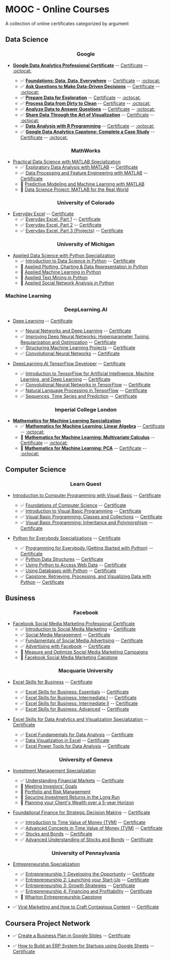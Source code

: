 # MOOC - Online Courses
A collection of online certificates categorized by argument

## Data Science

**<h3 align="center">Google</h3>**

* **[Google Data Analytics Professional Certificate](https://www.coursera.org/professional-certificates/google-data-analytics)**                                                      -- [Certificate](https://www.coursera.org/account/accomplishments/specialization/certificate/RRT98ARYQ27Y)                                                                        -- [:octocat:](https://github.com/AndreasDeSousa/Google_Data_Analytics_Professional_Certificate/blob/main/README.md)
 
  - :white_check_mark: **[Foundations: Data, Data, Everywhere](https://www.coursera.org/learn/foundations-data?specialization=google-data-analytics)**                                                 -- [Certificate](https://www.coursera.org/account/accomplishments/certificate/X98CNHDCCKQ7)                                                                                       -- [:octocat:](https://github.com/AndreasDeSousa/Google_Data_Analytics_Professional_Certificate/tree/main/C1_Foundations_Data_Data_Everywhere)
  - :white_check_mark: **[Ask Questions to Make Data-Driven Decisions](https://www.coursera.org/learn/ask-questions-make-decisions?specialization=google-data-analytics)**                             -- [Certificate](https://www.coursera.org/account/accomplishments/certificate/MZHX9RPB5ZXU)                                                                                       -- [:octocat:](https://github.com/AndreasDeSousa/Google_Data_Analytics_Professional_Certificate/tree/main/C2_Ask_Questions_to_Make_Data-Driven_Decisions)
  - :white_check_mark: **[Prepare Data for Exploration](https://www.coursera.org/learn/data-preparation?specialization=google-data-analytics)**                                                         -- [Certificate](https://www.coursera.org/account/accomplishments/certificate/U8HNSVHLZQQU)                                                                                       -- [:octocat:](https://github.com/AndreasDeSousa/Google_Data_Analytics_Professional_Certificate/tree/main/C3_Prepare_Data_for_Exploration)
  - :white_check_mark: **[Process Data from Dirty to Clean](https://www.coursera.org/learn/process-data?specialization=google-data-analytics)**                                                         -- [Certificate](https://www.coursera.org/account/accomplishments/certificate/5STJXVNDFQJM)                                                                                       -- [:octocat:](https://github.com/AndreasDeSousa/Google_Data_Analytics_Professional_Certificate/tree/main/C4_Process_Data_from_Dirty_to_Clean)
  - :white_check_mark: **[Analyze Data to Answer Questions](https://www.coursera.org/learn/analyze-data?specialization=google-data-analytics)**                                                         -- [Certificate](https://www.coursera.org/account/accomplishments/certificate/7SU6CNVPFMHT)                                                                                       -- [:octocat:](https://github.com/AndreasDeSousa/Google_Data_Analytics_Professional_Certificate/tree/main/C5_Analyze_Data_to_Answer_Questions)
  - :white_check_mark: **[Share Data Through the Art of Visualization](https://www.coursera.org/learn/visualize-data?specialization=google-data-analytics)**                                           -- [Certificate](https://www.coursera.org/account/accomplishments/certificate/U98UVPCDKLCA)                                                                                       -- [:octocat:](https://github.com/AndreasDeSousa/Google_Data_Analytics_Professional_Certificate/tree/main/C6_Share_Data_Through_the_Art_of_Visualization)
  - :white_check_mark: **[Data Analysis with R Programming](https://www.coursera.org/learn/data-analysis-r?specialization=google-data-analytics)**                                                      -- [Certificate](https://www.coursera.org/account/accomplishments/certificate/PZMBPXVUQDXR)                                                                                      -- [:octocat:](https://github.com/AndreasDeSousa/Google_Data_Analytics_Professional_Certificate/tree/main/C7_Data_Analysis_with_R_Programming)
  - :white_check_mark: **[Google Data Analytics Capstone: Complete a Case Study](https://www.coursera.org/learn/google-data-analytics-capstone?specialization=google-data-analytics)**           -- [Certificate](https://www.coursera.org/account/accomplishments/certificate/MBLTM7C88KTD)                                                                                      -- [:octocat:](https://github.com/AndreasDeSousa/Google_Data_Analytics_Professional_Certificate/tree/main/C8_Google_Data_Analytics_Capstone:_Complete_a_Case_Study)

**<h3 align="center">MathWorks</h3>**

* [Practical Data Science with MATLAB Specialization](https://www.coursera.org/specializations/practical-data-science-matlab)
  - :white_check_mark: [Exploratory Data Analysis with MATLAB](https://www.coursera.org/learn/exploratory-data-analysis-matlab?specialization=practical-data-science-matlab) -- [Certificate](https://coursera.org/share/ffda826482640a11de8c32dd5d6d797b)
  - :white_check_mark: [Data Processing and Feature Engineering with MATLAB](https://www.coursera.org/learn/feature-engineering-matlab?specialization=practical-data-science-matlab) -- [Certificate](https://coursera.org/share/d6680e565561b8f187ea646343d4c89a)
  - :pencil: [Predictive Modeling and Machine Learning with MATLAB](https://www.coursera.org/learn/predictive-modeling-machine-learning?specialization=practical-data-science-matlab) 
  - :pencil: [Data Science Project: MATLAB for the Real World](https://www.coursera.org/learn/matlab-capstone?specialization=practical-data-science-matlab)


**<h3 align="center">University of Colorado</h3>**

* [Everyday Excel](https://www.coursera.org/specializations/everyday-excel) -- [Certificate](https://coursera.org/share/d5a648be06761b884e004c869dd74543)
  - :white_check_mark: [Everyday Excel, Part 1](https://www.coursera.org/learn/everyday-excel-part-1?specialization=everyday-excel) -- [Certificate](https://coursera.org/share/ae1c73c82575670180d156b8c86ac2e3)
  - :white_check_mark: [Everyday Excel, Part 2](https://www.coursera.org/learn/everyday-excel-part-2?specialization=everyday-excel) -- [Certificate](https://coursera.org/share/f4e6872e8cc45a7652774c307d28e602)
  - :white_check_mark: [Everyday Excel, Part 3 (Projects)](https://www.coursera.org/learn/everyday-excel-projects?specialization=everyday-excel) -- [Certificate](https://coursera.org/share/4b608644a9b1029163c07bffb22c9315)

**<h3 align="center">University of Michigan</h3>**

* [Applied Data Science with Python Specialization](https://www.coursera.org/specializations/data-science-python)
  - :white_check_mark: [Introduction to Data Science in Python](https://www.coursera.org/learn/python-data-analysis?specialization=data-science-python) -- [Certificate](https://coursera.org/share/1b9627d748841d8e056f9bfd1230e545)
  - :pencil: [Applied Plotting, Charting & Data Representation in Python](https://www.coursera.org/learn/python-plotting?specialization=data-science-python)
  - :pencil: [Applied Machine Learning in Python](https://www.coursera.org/learn/python-machine-learning?specialization=data-science-python)
  - :pencil: [Applied Text Mining in Python](https://www.coursera.org/learn/python-text-mining?specialization=data-science-python)
  - :pencil: [Applied Social Network Analysis in Python](https://www.coursera.org/learn/python-social-network-analysis?specialization=data-science-python)


### Machine Learning

**<h3 align="center">DeepLearning.AI</h3>**

* [Deep Learning](https://www.coursera.org/specializations/deep-learning) -- [Certificate](https://coursera.org/share/c4b73338a9e1f9d20ff4085f5ac171de)
  - :white_check_mark: [Neural Networks and Deep Learning](https://www.coursera.org/learn/neural-networks-deep-learning?specialization=deep-learning) -- [Certificate](https://coursera.org/share/61c0ca6a1a909e7c58f678f1253caf3b)
  - :white_check_mark: [Improving Deep Neural Networks: Hyperparameter Tuning, Regularization and Optimization](https://www.coursera.org/learn/deep-neural-network?specialization=deep-learning) -- [Certificate](https://coursera.org/share/573ee7cd38f0cae47a6e8c6d60f68702)
  - :white_check_mark: [Structuring Machine Learning Projects](https://www.coursera.org/learn/machine-learning-projects?specialization=deep-learning) -- [Certificate](https://coursera.org/share/2fe612641a2421056b9e8ee3073c6a11)
  - :white_check_mark: [Convolutional Neural Networks](https://www.coursera.org/learn/convolutional-neural-networks?specialization=deep-learning) -- [Certificate](https://coursera.org/share/7c530b6af88a87f353038cdbbc52cf05)


* [DeepLearning.AI TensorFlow Developer](https://www.coursera.org/professional-certificates/tensorflow-in-practice) -- [Certificate](https://coursera.org/share/d296be2dfdef21fd5f3e97d1d0b73981)
  - :white_check_mark: [Introduction to TensorFlow for Artificial Intelligence, Machine Learning, and Deep Learning](https://www.coursera.org/learn/introduction-tensorflow?specialization=tensorflow-in-practice) -- [Certificate](https://coursera.org/share/b5e6104cf27727ece0326cd2df5b0a40)
  - :white_check_mark: [Convolutional Neural Networks in TensorFlow](https://www.coursera.org/learn/convolutional-neural-networks-tensorflow?specialization=tensorflow-in-practice) -- [Certificate](https://coursera.org/share/874f8dd52f2f65da643539bb7b702279)
  - :white_check_mark: [Natural Language Processing in TensorFlow](https://www.coursera.org/learn/natural-language-processing-tensorflow?specialization=tensorflow-in-practice) -- [Certificate](https://coursera.org/share/c8407a60e30b36854e9ff3bc7a2e63a4)
  - :white_check_mark: [Sequences, Time Series and Prediction](https://www.coursera.org/learn/tensorflow-sequences-time-series-and-prediction?specialization=tensorflow-in-practice) -- [Certificate](https://coursera.org/share/dc5232e7f2191e61025f638eb3078e41)

**<h3 align="center">Imperial College London</h3>**

* **[Mathematics for Machine Learning Specialization](https://www.coursera.org/specializations/mathematics-machine-learning)**
  - :white_check_mark: **[Mathematics for Machine Learning: Linear Algebra](https://www.coursera.org/learn/linear-algebra-machine-learning/home/welcome)**                                                  -- [Certificate](https://www.coursera.org/account/accomplishments/certificate/36CK2JXDEEQL)                                                                                      -- [:octocat:](https://github.com/AndreasDeSousa/Mathematics_for_Machine_Learning_Specialization/tree/main/C1%20-%20Linear%20Algebra)
  - :pencil: **[Mathematics for Machine Learning: Multivariate Calculus](https://www.coursera.org/learn/multivariate-calculus-machine-learning/home/welcome)**                                    -- [Certificate]()                                                                                      -- [:octocat:](https://github.com/AndreasDeSousa/Mathematics_for_Machine_Learning_Specialization/tree/main/C2%20-%20Multivariate%20Calculus)
  - :pencil: **[Mathematics for Machine Learning: PCA](https://www.coursera.org/learn/pca-machine-learning/home/welcome)**                                                                        -- [Certificate]()                                                                                      -- [:octocat:](https://github.com/AndreasDeSousa/Mathematics_for_Machine_Learning_Specialization/tree/main/C3%20-%20Principle%20Component%20Analysis)


## Computer Science

**<h3 align="center">Learn Quest</h3>**

* [Introduction to Computer Programming with Visual Basic](https://www.coursera.org/specializations/visual-basic-computer-programming) -- [Certificate](https://coursera.org/share/c75ba653f5ddfc91b2eef21e90277a66)
  - :white_check_mark: [Foundations of Computer Science](https://www.coursera.org/learn/computer-science-foundations?specialization=visual-basic-computer-programming) -- [Certificate](https://coursera.org/share/ed52db80ea8798b9ceb318a8d9232c58)
  - :white_check_mark: [Introduction to Visual Basic Programming](https://www.coursera.org/learn/visual-basic-programming-introduction?specialization=visual-basic-computer-programming) -- [Certificate](https://coursera.org/share/c0ee769109279d3e34044b34cfc520e7)
  - :white_check_mark: [Visual Basic Programming: Classes and Collections](https://www.coursera.org/learn/visual-basic-classes-collections?specialization=visual-basic-computer-programming) -- [Certificate](https://coursera.org/share/4a6bec67b3d14d874419ec459a5a3021)
  - :white_check_mark: [Visual Basic Programming: Inheritance and Polymorphism](https://www.coursera.org/learn/visual-basic-inheritance-polymorphism?specialization=visual-basic-computer-programming) -- [Certificate](https://coursera.org/share/9fd632e81c9fa90db6fa71d976a5df3c)

* [Python for Everybody Specializations](https://www.coursera.org/specializations/python) -- [Certificate](https://coursera.org/share/3e39c39e6563efbf7654f199b7abbcec)
  - :white_check_mark: [Programming for Everybody (Getting Started with Python)](https://www.coursera.org/learn/python?specialization=python) -- [Certificate](https://coursera.org/share/ef681dbc1e8d183c0b272d89c027a76b)
  - :white_check_mark: [Python Data Structures](https://www.coursera.org/learn/python-data?specialization=python) -- [Certificate](https://coursera.org/share/86838ed96a1bd9ace9f0e53b99e1952e)
  - :white_check_mark: [Using Python to Access Web Data](https://www.coursera.org/learn/python-network-data?specialization=python) -- [Certificate](https://coursera.org/share/993eeaee10714fd3ea9912ac8f3695d2)
  - :white_check_mark: [Using Databases with Python](https://www.coursera.org/learn/python-databases?specialization=python) -- [Certificate](https://coursera.org/share/b2cec9ec15f3e64549eb8c28bd8d3d57)
  - :white_check_mark: [Capstone: Retrieving, Processing, and Visualizing Data with Python](https://www.coursera.org/learn/python-data-visualization?specialization=python) -- [Certificate](https://coursera.org/share/5ad351816dc7f6dcff8179ac072b14fa)

## Business
**<h3 align="center">Facebook</h3>**

* [Facebook Social Media Marketing Professional Certificate](https://www.coursera.org/professional-certificates/facebook-social-media-marketing)
  - :white_check_mark: [Introduction to Social Media Marketing](https://www.coursera.org/learn/social-media-marketing-introduction?specialization=facebook-social-media-marketing) -- [Certificate](https://coursera.org/share/4652f7d833f293fcbe46d5b2e688c966)
  - :white_check_mark: [Social Media Management](https://www.coursera.org/learn/social-media-management?specialization=facebook-social-media-marketing) -- [Certificate](https://coursera.org/share/1815663e6132eb99a476f80f6768ecd3)
  - :white_check_mark: [Fundamentals of Social Media Advertising](https://www.coursera.org/learn/social-media-advertising-fundamentals?specialization=facebook-social-media-marketing) -- [Certificate](https://coursera.org/share/b71a841e3c347571c035be5367529ab8) 
  - :white_check_mark: [Advertising with Facebook](https://www.coursera.org/learn/advertising-with-facebook?specialization=facebook-social-media-marketing) -- [Certificate](https://coursera.org/share/7679e4bb7a8a30959f58b00ed59c3084)
  - :pencil: [Measure and Optimize Social Media Marketing Campaigns](https://www.coursera.org/learn/measure-and-optimize-social-media-marketing-campaigns?specialization=facebook-social-media-marketing)
  - :pencil: [Facebook Social Media Marketing Capstone](https://www.coursera.org/learn/facebook-social-media-marketing-capstone?specialization=facebook-social-media-marketing)


**<h3 align="center">Macquarie University</h3>**

* [Excel Skills for Business](https://www.coursera.org/specializations/excel) -- [Certificate](https://coursera.org/share/5444e640b8ed861ed7c276ce73ed8dcb)
  - :white_check_mark: [Excel Skills for Business: Essentials](https://www.coursera.org/learn/excel-essentials?specialization=excel) -- [Certificate](https://coursera.org/share/780d60eaa951efcc341f5c4403559c02)
  - :white_check_mark: [Excel Skills for Business: Intermediate I](https://www.coursera.org/learn/excel-intermediate-1?specialization=excel) -- [Certificate](https://coursera.org/share/b40d47828a35981282b8c4f6f7edf0a7)
  - :white_check_mark: [Excel Skills for Business: Intermediate II](https://www.coursera.org/learn/excel-intermediate-2?specialization=excel) -- [Certificate](https://coursera.org/share/f72351e9eb62fac31adac7262e687b04)
  - :white_check_mark: [Excel Skills for Business: Advanced](https://www.coursera.org/learn/excel-advanced?specialization=excel) -- [Certificate](https://coursera.org/share/f746f66be3fd3e476e70ea0206fd8e1f)

* [Excel Skills for Data Analytics and Visualization Specialization](https://www.coursera.org/specializations/excel-data-analytics-visualization) -- [Certificate](https://coursera.org/share/94359bfb94d0333127dc7d9af513db1a)
  - :white_check_mark: [Excel Fundamentals for Data Analysis](https://www.coursera.org/learn/excel-data-analysis-fundamentals?specialization=excel-data-analytics-visualization) -- [Certificate](https://coursera.org/share/40c4aa3f1fc27c5edaf8b9fac9f3e315)
  - :white_check_mark: [Data Visualization in Excel](https://www.coursera.org/learn/excel-data-visualization?specialization=excel-data-analytics-visualization) -- [Certificate](https://coursera.org/share/52875752876a03dc4dd1d57e61a29543)
  - :white_check_mark: [Excel Power Tools for Data Analysis](https://www.coursera.org/learn/excel-power-tools?specialization=excel-data-analytics-visualization) -- [Certificate](https://coursera.org/share/fbf096f0972c220af4b7e791f71bfd5d)

**<h3 align="center">University of Geneva</h3>**

* [Investment Management Specialization](https://www.coursera.org/specializations/investment-management)
  - :white_check_mark: [Understanding Financial Markets](https://www.coursera.org/learn/understanding-financial-markets?specialization=investment-management) -- [Certificate](https://coursera.org/share/cf0d0727805d109390b5beb41da54801)
  - :pencil: [Meeting Investors' Goals](https://www.coursera.org/learn/meeting-investors-goals?specialization=investment-management)
  - :pencil: [Portfolio and Risk Management](https://www.coursera.org/learn/portfolio-risk-management?specialization=investment-management) 
  - :pencil: [Securing Investment Returns in the Long Run](https://www.coursera.org/learn/investment-returns-long-run?specialization=investment-management)
  - :pencil: [Planning your Client's Wealth over a 5-year Horizon](https://www.coursera.org/learn/wealth-planning-capstone?specialization=investment-management)


* [Foundational Finance for Strategic Decision Making](https://www.coursera.org/specializations/foundational-finance) -- [Certificate](https://coursera.org/share/da68d3fe020148d1333a4e91fe247c3d)
  - :white_check_mark: [Introduction to Time Value of Money (TVM)](https://www.coursera.org/learn/time-value-of-money?specialization=foundational-finance) -- [Certificate](https://coursera.org/share/26401a6639e7172ddb4c43778ccf1a47)
  - :white_check_mark: [Advanced Concepts in Time Value of Money (TVM)](https://www.coursera.org/learn/time-value-of-money-two?specialization=foundational-finance) -- [Certificate](https://coursera.org/share/874f8dd52f2f65da643539bb7b702279)
  - :white_check_mark: [Stocks and Bonds](https://www.coursera.org/learn/bonds-and-stocks?specialization=foundational-finance) -- [Certificate](https://coursera.org/share/ed4079228278ebf352ed546cbddd9029)
  - :white_check_mark: [Advanced Understanding of Stocks and Bonds](https://www.coursera.org/learn/bonds-and-stocks-two?specialization=foundational-finance) -- [Certificate](https://coursera.org/share/30c29bcb2921139291bda6906f05a21b)


**<h3 align="center">University of Pennsylvania</h3>**

* [Entrepreneurship Specialization](https://www.coursera.org/specializations/wharton-entrepreneurship)
  - :white_check_mark: [Entrepreneurship 1: Developing the Opportunity](https://www.coursera.org/learn/wharton-entrepreneurship-opportunity?specialization=wharton-entrepreneurship) -- [Certificate](https://coursera.org/share/ef681dbc1e8d183c0b272d89c027a76b)
  - :white_check_mark: [Entrepreneurship 2: Launching your Start-Up](https://www.coursera.org/learn/wharton-launching-startup?specialization=wharton-entrepreneurship) -- [Certificate](https://coursera.org/share/86838ed96a1bd9ace9f0e53b99e1952e)
  - :white_check_mark: [Entrepreneurship 3: Growth Strategies](https://www.coursera.org/learn/growth-strategy?specialization=wharton-entrepreneurship) -- [Certificate](https://coursera.org/share/993eeaee10714fd3ea9912ac8f3695d2)
  - :white_check_mark: [Entrepreneurship 4: Financing and Profitability](https://www.coursera.org/learn/wharton-entrepreneurship-financing-profitabilty?specialization=wharton-entrepreneurship) -- [Certificate](https://coursera.org/share/b2cec9ec15f3e64549eb8c28bd8d3d57)
  - :pencil: [Wharton Entrepreneurship Capstone](https://www.coursera.org/learn/wharton-entrepreneurship-capstone?specialization=wharton-entrepreneurship)


* :white_check_mark: [Viral Marketing and How to Craft Contagious Content](https://www.coursera.org/learn/wharton-contagious-viral-marketing) -- [Certificate](https://coursera.org/share/65cce9431131d8044981e44c40c849a0)



## Coursera Project Network

* :white_check_mark: [Create a Business Plan in Google Slides](https://www.coursera.org/projects/create-business-plan-google-slides) -- [Certificate](https://coursera.org/share/2958ac77a48eb9dafc87b479135d13b6)

* :white_check_mark: [How to Build an ERP System for Startups using Google Sheets](https://www.coursera.org/projects/how-to-build-erp-system) -- [Certificate](https://coursera.org/share/828941797f8915ff9a7766d3239671dd)
